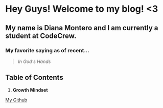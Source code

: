 # Hey Guys! Welcome to my blog! <3

## My name is Diana Montero and I am currently a student at CodeCrew.

### My favorite saying as of recent...

> *In God's Hands*

## Table of Contents
1. **Growth Mindset**

[<ins>My Github</ins>](https://github.com/dianamontero7)
